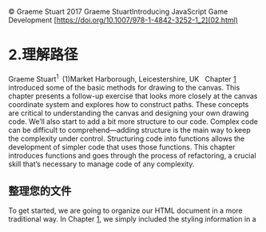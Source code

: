 © Graeme Stuart 2017 Graeme StuartIntroducing JavaScript Game Development [https://doi.org/10.1007/978-1-4842-3252-1_2](02.html)

# 2.理解路径

Graeme Stuart<sup class="calibre7">1 </sup> (1)Market Harborough, Leicestershire, UK   Chapter [1](01.html) introduced some of the basic methods for drawing to the canvas. This chapter presents a follow-up exercise that looks more closely at the canvas coordinate system and explores how to construct paths. These concepts are critical to understanding the canvas and designing your own drawing code. We’ll also start to add a bit more structure to our code. Complex code can be difficult to comprehend—adding structure is the main way to keep the complexity under control. Structuring code into functions allows the development of simpler code that uses those functions. This chapter introduces functions and goes through the process of refactoring, a crucial skill that’s necessary to manage code of any complexity.

## 整理您的文件

To get started, we are going to organize our HTML document in a more traditional way. In Chapter [1](01.html), we simply included the styling information in a <style> element. To remove clutter and make the styles reusable, we’re going to move the styles into a separate file. Create a file called exercise2.html and start with the basic template shown in Listing [2-1](#Par4). <!doctype html> <html>   <head>     <title>More drawing to canvas</title>     <link rel="stylesheet" href="styles.css">   </head>   <body>     <h1>More drawing to canvas</h1>     <canvas id="asteroids" width="400" height="400"></canvas>     <script>       var canvas = document.getElementById("asteroids");       var context = canvas.getContext("2d");       // Grid drawing code goes here     </script>   </body> </html> Listing 2-1A Basic Template We’ve added a <link> element that refers to an external stylesheet called styles.css. Create the styles.css file and add the rules from Listing [2-2](#Par6). Both files should be saved in the same folder. It’s usually a good idea to have a folder exclusively for these two files. body {   text-align: center;   font-family: sans-serif; }   canvas {   background-color: black; } Listing 2-2A Standard Stylesheet Load exercise2.html into your browser. We have a blank canvas, so let’s put something on it.

## 画布网格系统

We saw in Chapter [1](01.html) that the canvas has a coordinates system. The origin (0, 0) is in the top-left corner. The canvas is canvas.width pixels wide and canvas.height pixels high. Let’s make these coordinates visible by drawing a grid. Start by setting the stroke color and line width. Add the following lines into your <script> tag after the comment "Grid drawing code goes here": context.strokeStyle = "#00FF00"; context.lineWidth = 0.25; Now we use a for loop to increment the x-coordinate from 0 to the canvas width in 10-pixel steps, drawing the vertical grid lines in each iteration. Within the loop we move the current path position to the top of the canvas at our x-coordinate and draw a line all the way to the bottom of the canvas. Keeping the x-coordinate unchanged between the context.moveTo and context.lineTo calls ensures we get a vertical line each time: for(var x = 0; x < canvas.width; x += 10) {   context.moveTo(x, 0);   context.lineTo(x, canvas.height); } If you refresh the page, nothing is drawn. That’s because we’re still only building a path and haven’t yet asked for it to be drawn. Repeat the same pattern with the horizontal grid lines: for(var y = 0; y < canvas.height; y += 10) {   context.moveTo(0, y);   context.lineTo(canvas.width, y); } Again, we’re drawing each horizontal line in turn from the left of the canvas (x = 0) to the right (x = canvas.width). The y-coordinate starts at 0 and increases by 10 pixels each iteration until it reaches canvas.height. Nothing is actually drawn to the canvas until we call context.stroke() : context.stroke(); This then draws the path onto the canvas, as shown in Figure [2-1](#Fig1).![A455241_1_En_2_Fig1_HTML.jpg](Images/A455241_1_En_2_Fig1_HTML.jpg) Figure 2-1A basic grid pattern We’d like to have a major/minor grid system so we can easily pick out coordinates. To do this we need every fifth line to be thicker. But as we currently do it, we have no control over the line width. The context.stroke method we call at the end of the code applies the current stroke style and line width to the entire current path. This means all the lines will have the same width. If we want to give them different widths, we need to split the drawing into multiple paths, one for each line. To do that, we need to call both context.beginPath and context.stroke within our loops. Being careful not to remove any of the initial template code, replace the grid drawing code (everything after the comment "Grid drawing code goes here") with the code in Listing [2-3](#Par20). context.strokeStyle = "#00FF00"; for(var x = 0; x < canvas.width; x += 10) {   context.beginPath();   context.moveTo(x, 0);   context.lineTo(x, canvas.height);   context.lineWidth = (x % 50 == 0) ? 0.5 : 0.25;   context.stroke(); } for(var y = 0; y < canvas.height; y += 10) {   context.beginPath();   context.moveTo(0, y);   context.lineTo(canvas.width, y);   context.lineWidth = (y % 50 == 0) ? 0.5 : 0.25;   context.stroke(); } Listing 2-3Altering Line Thickness Now, within each loop we’re calling context.beginPath to start a new path and discard any previous path data. We draw the line as before and then set the line width using a ternary operator . The ternary operator is a compact one-line if statement of the form result = boolean ? value_if_true : value_if_false. Here we’re setting the line width, so if the current x or y coordinate is divisible by 50 (determined using the modulo operator, x % 50 == 0), we make the line width a bit thicker. Finally, we call context.stroke within the loop to draw each line in turn. The resulting grid is shown in Figure [2-2](#Fig2).![A455241_1_En_2_Fig2_HTML.gif](Images/A455241_1_En_2_Fig2_HTML.gif) Figure 2-2 Major/minor grid lines To complete our canvas graph paper, we need some axes. Because we can’t draw outside of the canvas, we’ll squeeze some labels in at the edges. First, we need to set a fill color so we can use canvas.fillText. Add the following line to your script, above the loops: context.fillStyle = "#009900"; Now, within each loop we’ll draw a label next to the major (thicker) grid lines. Add this line at the end of the x-coordinate loop: if(x % 50 == 0 ) {context.fillText(x, x, 10);} Similarly, add the equivalent line at the end of the y-coordinate loop : if(y % 50 == 0 ) {context.fillText(y, 0, y + 10);} The result is shown in Figure [2-3](#Fig3).![A455241_1_En_2_Fig3_HTML.jpg](Images/A455241_1_En_2_Fig3_HTML.jpg) Figure 2-3Major grid labels Now it should be very clear how the coordinates system works. Each of the thicker lines has a coordinate value drawn next to it. The origin is clearly in the top-left corner, and we’re ready to draw on top of our grid.

## 尽早重构，经常重构

Now that we have a potentially useful piece of functionality (a grid showing coordinates) we should immediately think about making it reusable. Rather than copying the raw code into every script, we can refactor the code into a function and include it in a code library (a separate JavaScript file). Once we have the function in a library, we can simply include the library in our HTML document and call the function. Any code that can be reduced to simple reusable functions is a candidate for placing in a library. A good rule of thumb is that loading a library should have no side effects other than defining functions. Typically libraries contain related functionality. In this case, let’s create an empty file called drawing.js and place a link to the file in our html <head> element. Your <head> element should now look something like this: <head>   <title>More drawing to canvas</title>   <link rel="stylesheet" href="styles.css">   <script src="drawing.js"></script> </head> Now let’s convert the grid code into a handy function and place it in our drawing.js library, as shown in Listing [2-4](#Par35). function draw_grid(ctx, minor, major, stroke, fill) {   minor = minor || 10;   major = major || minor * 5;   stroke = stroke || "#00FF00";   fill = fill || "#009900";   ctx.save();   ctx.strokeStyle = stroke;   ctx.fillStyle = fill;   let width = ctx.canvas.width, height = ctx.canvas.height   for(var x = 0; x < width; x += minor) {     ctx.beginPath();     ctx.moveTo(x, 0);     ctx.lineTo(x, height);     ctx.lineWidth = (x % major == 0) ? 0.5 : 0.25;     ctx.stroke();     if(x % major == 0 ) {ctx.fillText(x, x, 10);}   }   for(var y = 0; y < height; y += minor) {     ctx.beginPath();     ctx.moveTo(0, y);     ctx.lineTo(width, y);     ctx.lineWidth = (y % major == 0) ? 0.5 : 0.25;     ctx.stroke();     if(y % major == 0 ) {ctx.fillText(y, 0, y + 10);}   }   ctx.restore(); } Listing 2-4draw_grid function We haven’t made many changes here, but the result is a robust library function. Our function, called draw_ grid , takes five arguments. The first argument ctx is a canvas context, which allows us to use the function to draw onto any canvas using a suitable context. In order to find the canvas height and width, we access the canvas object as a property of the ctx argument. We’ve stored the width and height as variables for efficiency. The second and third arguments are the minor and major distances. The fourth and fifth arguments are the stroke and fill colors. We’ve also added a call to context.save() at the beginning of the drawing code and a call to context.restore() at the end. These save and restore canvas state such as context.lineWidth, context.strokeStyle, and context.fillStyle. Using them in this way ensures that the canvas is restored to its original state after the function is done. This is good practice when writing drawing code. It avoids side effects and allows the calling code to keep control of the canvas context. Notice that we’ve tried to make the function as general purpose as possible. It makes no assumptions about what the client code wants other than it wants to draw a grid with the provided context. We can use this function to draw many different grids on many different canvases. Which aspects of a function should be configurable depends on the circumstances. Providing flexibility (multiple arguments) must be balanced with the benefits of a simpler interface (fewer arguments). Default parameters are a good way to compromise. In this case, we’ve provided defaults by setting minor to 10 by default, and major to 5 times the minor value. We’ve also set the colors to default values. These defaults are only used if no values are provided, which is achieved through an or operator (||). The value of minor is set to itself or the default value, which only applies if the value of minor evaluates to false (which undefined values do). It’s worth noting that this syntax has drawbacks. If, for example, the calling code tries to set a default parameter to 0 or some other value that resolves to false, then it will be ignored and the default will be used. Moving this new draw_grid function into our drawing.js library makes our main script much shorter. We can remove all the grid drawing code from our HTML document and replace it with a one-liner: draw_grid(context); We can now easily make custom grids . Try experimenting with the arguments: // try this for comparison draw_grid(context, 15, 45, 'red', 'yellow'); // or this draw_grid(context, 5, 30, 'white', 'red');

## 使用路径

Drawing on canvases requires an understanding of paths. As we saw earlier, a path can be constructed by calling several drawing methods in turn. Once a path has been specified, we can either call context.fill to fill the enclosed areas using the current context.fillStyle or we can call context.stroke to draw the path as a line using the current context.strokeStyle and context.lineWidth. We’ve also seen that paths don’t need to be contiguous; they can be interrupted by calls to context.moveTo. When transferring from one path to another, it’s necessary to call context.beginPath in order to discard the old path data and start a fresh path. Let’s draw some lines on our new grid to confirm that we understand the coordinates system. Add the content of Listing [2-5](#Par47) after your call to draw_grid. context.beginPath(); context.strokeStyle = "#FFFFFF"; context.fillStyle = "#00FF00"; context.lineWidth = 2; context.moveTo(50, 50); context.lineTo(150, 250); context.lineTo(250, 170); context.stroke(); context.fillText("(50, 50)", 30, 40); context.fillText("(150, 250)", 130, 260); context.fillText("(250, 170)", 255, 175); Listing 2-5Some Lines The code draws two white lines. When we draw the first line, we specify that we want to start at (50, 50) and draw a line to (150, 250). We draw the second line without specifying a start position. The line is drawn as a continuation of the path. We then draw the point coordinates so we can see what’s going on clearly. Figure [2-4](#Fig4) shows the result. Note that the coordinates can be read from the grid labels .![A455241_1_En_2_Fig4_HTML.jpg](Images/A455241_1_En_2_Fig4_HTML.jpg) Figure 2-4Lines are joined by default Now, we know that the path we’ve just defined, which consists of two straight lines, is still in memory. If we add a call to context.fill we should be able to fill the shape. But what happens when the shape isn’t completely enclosed? Add the line to the end of your script to find out: context.fill(); Figure [2-5](#Fig5) shows what happens.![A455241_1_En_2_Fig5_HTML.jpg](Images/A455241_1_En_2_Fig5_HTML.jpg) Figure 2-5Filling a path adds a straight line if necessary The path is filled with the shortest possible route from the beginning of the path to the end. If we add a new context.lineTo to the script, we’ll fill a different shape. We can even fill shapes where the lines cross over. Add the following line in the appropriate place (before we stroke the line): context.lineTo(320, 280); Figure [2-6](#Fig6) shows the result.![A455241_1_En_2_Fig6_HTML.jpg](Images/A455241_1_En_2_Fig6_HTML.jpg) Figure 2-6Adding a line to the path Without filling, the path is extended with a new point. Figure [2-7](#Fig7) shows that if we add the context.fill command, the shape is filled with a straight line once again.![A455241_1_En_2_Fig7_HTML.jpg](Images/A455241_1_En_2_Fig7_HTML.jpg) Figure 2-7Filling when the lines cross We can also close a path programmatically using context.closePath. This will add a line from the current path position to the most recent open end. Remove the call to context.fill and add a call to context.closePath before the last call to context.stroke. Figure [2-8](#Fig8) shows what happens.![A455241_1_En_2_Fig8_HTML.jpg](Images/A455241_1_En_2_Fig8_HTML.jpg) Figure 2-8 Closing the path We saw that paths can be interrupted when we first drew the grid lines. We can effectively “pick up” the “pen” and move it to another position by calling context.moveTo. By combining this with context.closePath, we can quickly and easily draw several closed shapes together. Add the code in Listing [2-6](#Par59) to the end of your script . context.beginPath() context.moveTo(50, 250); context.lineTo(50, 350); context.lineTo(150, 350); context.closePath(); context.moveTo(230, 360); context.lineTo(270, 360); context.lineTo(270, 310); context.closePath(); context.moveTo(250, 50); context.lineTo(370, 50); context.lineTo(370, 100); context.closePath(); context.strokeStyle = "#FFFF00"; context.fillStyle = "#000000"; context.fill(); context.stroke(); Listing 2-6Closed Shapes Study that code and see what happens. Figure [2-9](#Fig9) shows the result. Each time we call context.moveTo, we’re setting the current origin of the path. This is the position that context.closePath will return to. This allows us to call context.fill and context.stroke once for drawing multiple filled, closed shapes. Also note that we set the drawing styles after we’ve defined the path. They can be set at any time before the calls to context.fill and context.stroke.![A455241_1_En_2_Fig9_HTML.jpg](Images/A455241_1_En_2_Fig9_HTML.jpg) Figure 2-9Filled, closed, interrupted paths

## 向路径添加曲线

There are many other ways to add to a path besides context.lineTo. A simple way to make your drawings curvy rather than straight is to use the alternative context.quadraticCurveTo method. It’s very similar to context.lineTo but requires the coordinates of a control point as well as of the end point. The line will curve towards the control point. Replace the construction of the last path with the code from Listing [2-7](#Par63). context.beginPath() context.moveTo(50, 250); context.quadraticCurveTo(25, 300, 50, 350); context.quadraticCurveTo(100, 375, 150, 350); context.closePath(); context.moveTo(230, 360); context.quadraticCurveTo(255, 340, 270, 360); context.quadraticCurveTo(255, 340, 270, 310); context.closePath(); context.moveTo(250, 50); context.quadraticCurveTo(310, 60, 370, 50); context.quadraticCurveTo(400, 75, 370, 100); context.closePath(); context.strokeStyle = "#FFFF00"; context.fillStyle = "#000000"; context.fill(); context.stroke(); Listing 2-7Adding Curves The filled shapes are now made with curves, as shown in Figure [2-10](#Fig10).![A455241_1_En_2_Fig10_HTML.jpg](Images/A455241_1_En_2_Fig10_HTML.jpg) Figure 2-10 Quadratic curves For more control , we can draw with Bezier curves. Redraw the white path with Bezier curves by replacing the first three calls to context.lineTo after the grid drawing code with context.bezierCurveTo, as in Listing [2-8](#Par66). <script>   var canvas = document.getElementById("asteroids");   var context = canvas.getContext("2d");   draw_grid(context)   context.beginPath();   context.strokeStyle = "#FFFFFF";   context.fillStyle = "#00FF00";   context.lineWidth = 2;   context.moveTo(50, 50);   context.bezierCurveTo(0, 0, 80, 250, 150, 250);   context.bezierCurveTo(250, 250, 250, 250, 250, 170);   context.bezierCurveTo(250, 50, 400, 350, 320, 280);   context.closePath();   // context.fill();   context.stroke();   context.fillText("(50, 50)", 30, 40);   context.fillText("(150, 250)", 130, 260);   context.fillText("(250, 170)", 255, 175);   context.beginPath()   context.moveTo(50, 250);   context.quadraticCurveTo(25, 300, 50, 350);   context.quadraticCurveTo(100, 375, 150, 350);   context.closePath();   context.moveTo(230, 360);   context.quadraticCurveTo(255, 340, 270, 360);   context.quadraticCurveTo(255, 340, 270, 310);   context.closePath();   context.moveTo(250, 50);   context.quadraticCurveTo(310, 160, 370, 50);   context.quadraticCurveTo(400, 75, 370, 100);   context.closePath();   context.strokeStyle = "#FFFF00";   context.fillStyle = "#000000";   context.fill();   context.stroke(); </script> Listing 2-8Bezier Curves Bezier curves take the coordinates of two control points plus the end point. The resultant path is a curve which passes through each of the specified end points. Figure [2-11](#Fig11) shows the final result. Bezier curves allow for smooth twisting and turning with relatively simple paths.![A455241_1_En_2_Fig11_HTML.jpg](Images/A455241_1_En_2_Fig11_HTML.jpg) Figure 2-11Bezier curves

## 摘要

In this chapter, we’ve looked more closely at the way the canvas interface operates. We saw how the coordinates system works and explored in detail how paths are created and modified. We looked at various ways to draw lines between points. These are the basic tools at our disposal when we want to draw things on the canvas. I also introduced JavaScript functions and suggested a refactor early, refactor often approach to structuring code. This chapter has continued teaching you some basics and demonstrating how it all works. Chapter [3](03.html) puts what you’ve learned to work to create a more intentional drawing, and looks at functions again.